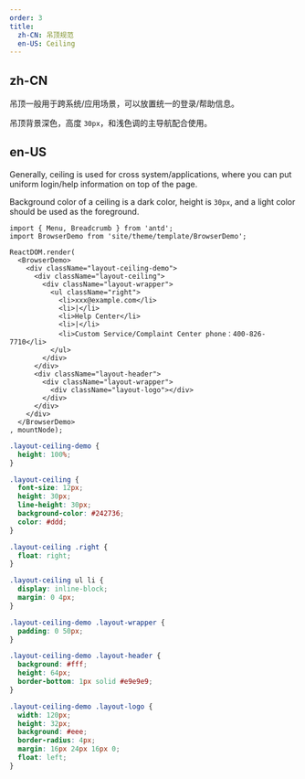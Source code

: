 ```yaml
---
order: 3
title:
  zh-CN: 吊顶规范
  en-US: Ceiling
---
```

## zh-CN

吊顶一般用于跨系统/应用场景，可以放置统一的登录/帮助信息。

吊顶背景深色，高度 `30px`，和浅色调的主导航配合使用。

## en-US

Generally, ceiling is used for cross system/applications, where you can put uniform login/help information on top of the page.

Background color of a ceiling is a dark color, height is `30px`, and a light color should be used as the foreground.

````__react
import { Menu, Breadcrumb } from 'antd';
import BrowserDemo from 'site/theme/template/BrowserDemo';

ReactDOM.render(
  <BrowserDemo>
    <div className="layout-ceiling-demo">
      <div className="layout-ceiling">
        <div className="layout-wrapper">
          <ul className="right">
            <li>xxx@example.com</li>
            <li>|</li>
            <li>Help Center</li>
            <li>|</li>
            <li>Custom Service/Complaint Center phone：400-826-7710</li>
          </ul>
        </div>
      </div>
      <div className="layout-header">
        <div className="layout-wrapper">
          <div className="layout-logo"></div>
        </div>
      </div>
    </div>
  </BrowserDemo>
, mountNode);
````

````css
.layout-ceiling-demo {
  height: 100%;
}

.layout-ceiling {
  font-size: 12px;
  height: 30px;
  line-height: 30px;
  background-color: #242736;
  color: #ddd;
}

.layout-ceiling .right {
  float: right;
}

.layout-ceiling ul li {
  display: inline-block;
  margin: 0 4px;
}

.layout-ceiling-demo .layout-wrapper {
  padding: 0 50px;
}

.layout-ceiling-demo .layout-header {
  background: #fff;
  height: 64px;
  border-bottom: 1px solid #e9e9e9;
}

.layout-ceiling-demo .layout-logo {
  width: 120px;
  height: 32px;
  background: #eee;
  border-radius: 4px;
  margin: 16px 24px 16px 0;
  float: left;
}
````
